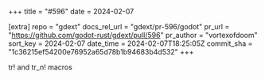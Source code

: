 +++
title = "#596"
date = 2024-02-07

[extra]
repo = "gdext"
docs_rel_url = "gdext/pr-596/godot"
pr_url = "https://github.com/godot-rust/gdext/pull/596"
pr_author = "vortexofdoom"
sort_key = 2024-02-07
date_time = 2024-02-07T18:25:05Z
commit_sha = "1c36215ef54200e76952a65d78b1b94683b4d532"
+++

tr! and tr_n! macros
